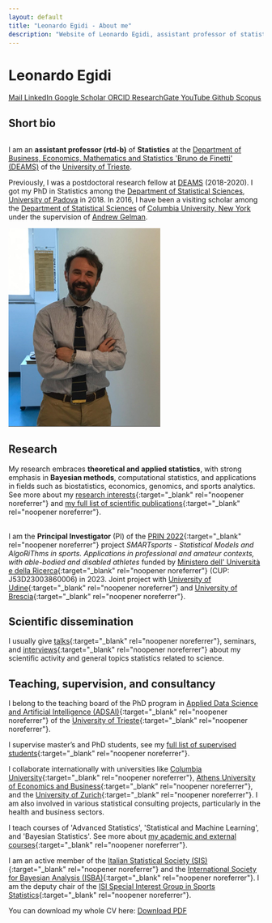 ```yaml
---
layout: default
title: "Leonardo Egidi - About me"
description: "Website of Leonardo Egidi, assistant professor of statistics."
---
```


# Leonardo Egidi

<div class="social-icons">
    <a href="mailto:legidi@units.it" class="icon-link" target="_blank">
        <i class="fas fa-envelope"></i> <!-- Icona dell'email -->
        <span class="tooltip">Mail</span>
    </a>
    <a href="https://www.linkedin.com/in/leonardo-egidi-ba466261/?originalSubdomain=it" class="icon-link" target="_blank">
        <i class="fab fa-linkedin"></i>
        <span class="tooltip">LinkedIn</span>
    </a>
    <a href="https://scholar.google.com/citations?user=Ux1LY_Qx7T8C&hl=it&oi=ao" class="icon-link" target="_blank">
       <i class="fas fa-book"></i>  
      <span class="tooltip">Google Scholar</span>
    </a>
    <a href="https://orcid.org/0000-0003-3211-905X" class="icon-link" target="_blank">
        <i class="fa-brands fa-orcid"></i>
        <span class="tooltip">ORCID</span>
    </a>
    <a href="https://www.researchgate.net/profile/Leonardo-Egidi" class="icon-link" target="_blank">
        <i class="fa-brands fa-researchgate"></i>
        <span class="tooltip">ResearchGate</span>
    </a>
    <a href="https://www.youtube.com/results?search_query=leonardo+egidi" class="icon-link" target="_blank">
        <i class="fa-brands fa-youtube"></i>
        <span class="tooltip">YouTube</span>
    </a>
   <a href="https://github.com/LeoEgidi" class="icon-link" target="_blank">
        <i class="fa-brands fa-github"></i>
         <span class="tooltip">Github</span>
    </a>
   <a href="https://www.scopus.com/authid/detail.uri?authorId=57195512567" class="icon-link" target="_blank">
        <i class="fas fa-microscope"></i> 
        <span class="tooltip">Scopus</span>
   </a>
</div>


## Short bio

<div class="two-columns">
  <div class="column">
     <p>
      I am an <strong>assistant professor (rtd-b)</strong> of <strong>Statistics</strong> at the 
      <a href="https://deams.units.it/" target="_blank">Department of Business, Economics, Mathematics and Statistics 'Bruno de Finetti' (DEAMS)</a> 
      of the <a href="https://portale.units.it/it" target="_blank">University of Trieste</a>.
    </p>
    <p>
      Previously, I was a postdoctoral research fellow at 
      <a href="https://deams.units.it/" target="_blank">DEAMS</a> (2018-2020). 
      I got my PhD in Statistics among the 
      <a href="https://www.stat.unipd.it/" target="_blank">Department of Statistical Sciences</a>, 
      <a href="https://www.unipd.it/" target="_blank">University of Padova</a> in 2018. 
      In 2016, I have been a visiting scholar among the 
      <a href="https://stat.columbia.edu/" target="_blank">Department of Statistical Sciences</a> of 
      <a href="https://www.columbia.edu/" target="_blank">Columbia University, New York</a> under the supervision of 
      <a href="http://www.stat.columbia.edu/~gelman/" target="_blank">Andrew Gelman</a>.
    </p>
  </div>
<div class="column">
    <img src="egidi_small.png" alt="Leonardo Egidi" style="float: center; margin-right: 10px;" width="300">
  </div>
</div>
  
## Research

My research embraces <strong>theoretical and applied statistics</strong>, with  strong emphasis in <strong>Bayesian methods</strong>, computational statistics, and applications in fields such as biostatistics, economics, genomics, and sports analytics. See more about my [research interests](https://leoegidi.github.io/leonardo-egidi-research/){:target="_blank" rel="noopener noreferrer"} and [my full list of scientific publications](https://leoegidi.github.io/leonardo-egidi-publications/){:target="_blank" rel="noopener noreferrer"}.<br><br>

I am the **Principal Investigator** (PI) of the [PRIN 2022](https://prin.mur.gov.it/Iniziative/Detail?key=FiJNdaCuA71Xq3jYMAuZeQ%3D%3D){:target="_blank" rel="noopener noreferrer"} project 
*SMARTsports - Statistical Models and AlgoRiThms in sports. Applications in professional and amateur contexts, with able-bodied and disabled athletes* 
funded by [Ministero dell' Università e della Ricerca](https://www.mur.gov.it/it){:target="_blank" rel="noopener noreferrer"} (CUP: J53D23003860006) in 2023. Joint project with [University of Udine](https://www.uniud.it/it/ricerca/progetti-e-iniziative/progetti-finanziati/prin-2022/dies/smartsports-statistical-models-and-algorithms-in-sports-applications-in-professional-and-amateur-contexts-with-able-bodied-and-disabled-athletes){:target="_blank" rel="noopener noreferrer"} 
and [University of Brescia](https://www.unibs.it/it){:target="_blank" rel="noopener noreferrer"}.

## Scientific dissemination

I usually give [talks](https://www.youtube.com/results?search_query=leonardo+egidi){:target="_blank" rel="noopener noreferrer"}, seminars, and [interviews](https://www.youtube.com/results?search_query=leonardo+egidi){:target="_blank" rel="noopener noreferrer"} about my scientific activity and general topics statistics related to science.


## Teaching, supervision, and consultancy      

I belong to the teaching board of the PhD program in [Applied Data Science and Artificial Intelligence (ADSAI)](https://adsai.units.it/){:target="_blank" rel="noopener noreferrer"} of the [University of Trieste](https://portale.units.it/it){:target="_blank" rel="noopener noreferrer"}.

I supervise master’s and PhD students, see my [full list of supervised students](https://leoegidi.github.io/leonardo-egidi-students/){:target="_blank" rel="noopener noreferrer"}.

I collaborate internationally with universities like [Columbia University](https://www.columbia.edu/){:target="_blank" rel="noopener noreferrer"}, [Athens University of Economics and Business](https://www.aueb.gr/){:target="_blank" rel="noopener noreferrer"},
and the [University of Zurich](https://www.uzh.ch/en.html){:target="_blank" rel="noopener noreferrer"}. I am also involved in various statistical consulting projects, particularly in the health and business sectors.

I teach courses of 'Advanced Statistics', 'Statistical and Machine Learning', and 'Bayesian Statistics'. See more about [my academic and external courses](https://leoegidi.github.io/leonardo-egidi-teaching/){:target="_blank" rel="noopener noreferrer"}.

I am an active member of the [Italian Statistical Society (SIS)](https://www.sis-statistica.it/){:target="_blank" rel="noopener noreferrer"} and the [International Society for Bayesian Analysis (ISBA)](https://bayesian.org/){:target="_blank" rel="noopener noreferrer"}. 
I am the deputy chair of the [ISI Special Interest Group in Sports Statistics](https://www.isi-web.org/committee/special-interest-group-sports-statistics){:target="_blank" rel="noopener noreferrer"}.


You can download my whole CV here: 
<a href="{{ '/paper/cv.pdf' | relative_url }}" target="_blank">
    <i class="fas fa-file-pdf"></i> Download PDF
</a>


